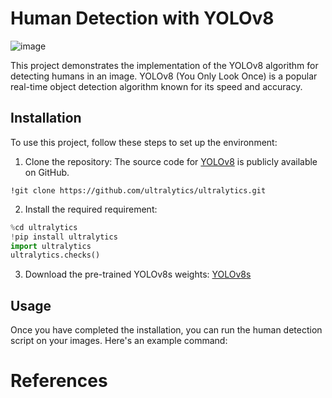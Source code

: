 # Human Detection with YOLOv8
![image](https://github.com/Buitruongvi/YOLOv8/assets/49474873/f1c4f5ea-fc69-4619-bc84-f9354a03422b)







This project demonstrates the implementation of the YOLOv8 algorithm for detecting humans in an image. YOLOv8 (You Only Look Once) is a popular real-time object detection algorithm known for its speed and accuracy.

## Installation

To use this project, follow these steps to set up the environment:

1. Clone the repository: The source code for [YOLOv8](https://github.com/ultralytics/ultralytics) is publicly available on GitHub. 

`!git clone https://github.com/ultralytics/ultralytics.git`

2. Install the required requirement:
```python
%cd ultralytics
!pip install ultralytics
import ultralytics
ultralytics.checks()
```
3. Download the pre-trained YOLOv8s weights: [YOLOv8s](https://github.com/ultralytics/assets/releases/download/v0.0.0/yolov8s.pt)


## Usage

Once you have completed the installation, you can run the human detection script on your images. Here's an example command:

# References
